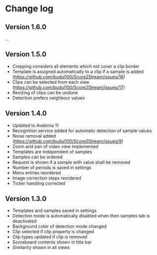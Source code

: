 # Change log

## Version 1.6.0

...

## Version 1.5.0

* Cropping considers all elements which not cover a clip border
* Template is assigned automatically to a clip if a sample is added (https://github.com/budul100/Score2Stream/issues/16)
* Clips can be selected from each view (https://github.com/budul100/Score2Stream/issues/17)
* Resizing of clips can be undone
* Detection prefers neighbour values

## Version 1.4.0

* Updated to Avalonia 11
* Recognition service added for automatic detection of sample values
* Noise removal added (https://github.com/budul100/Score2Stream/issues/9)
* Zoom and pan of video view implemented
* Templates are independent of samples
* Samples can be ordered
* Request is shown if a sample with value shall be removed
* Number of periods is saved in settings
* Menu entries reordered
* Image correction steps reordered
* Ticker handling corrected

## Version 1.3.0

* Templates and samples saved in settings
* Detection mode is automatically disabled when then samples tab is deactivated
* Background color of detection mode changed
* Clip selected if clip property is changed
* Clip types updated if clip is removed
* Scoreboard contents shown in title bar
* Similarity shown in all views